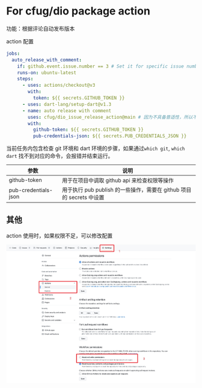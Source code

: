 # For cfug/dio package action

功能：根据评论自动发布版本

action 配置

```yml
jobs:
  auto_release_with_comment:
    if: github.event.issue.number == 3 # Set it for specific issue number
    runs-on: ubuntu-latest
    steps:
      - uses: actions/checkout@v3
        with:
          token: ${{ secrets.GITHUB_TOKEN }}
      - uses: dart-lang/setup-dart@v1.3
      - name: auto release with comment
        uses: cfug/dio_issue_release_action@main # 因为不具备普适性，所以不会发布到 github action market，直接使用 @main 的方式引用
        with:
          github-token: ${{ secrets.GITHUB_TOKEN }}
          pub-credentials-json: ${{ secrets.PUB_CREDENTIALS_JSON }}
```

当前任务内包含检查 git 环境和 dart 环境的步骤，如果通过`which git`, `which dart` 找不到对应的命令，会报错并结束运行。

| 参数                 | 说明                                                                 |
| -------------------- | -------------------------------------------------------------------- |
| github-token         | 用于在项目中调取 github api 来检查权限等操作                         |
| pub-credentials-json | 用于执行 pub publish 的一些操作，需要在 github 项目的 secrets 中设置 |

## 其他

action 使用时，如果权限不足，可以修改配置

![img](assets/1.jpeg)
